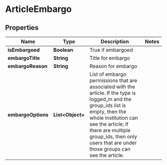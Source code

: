 
# ArticleEmbargo

## Properties
Name | Type | Description | Notes
------------ | ------------- | ------------- | -------------
**isEmbargoed** | **Boolean** | True if embargoed | 
**embargoTitle** | **String** | Title for embargo | 
**embargoReason** | **String** | Reason for embargo | 
**embargoOptions** | **List&lt;Object&gt;** | List of embargo permissions that are associated with the article. If the type is logged_in and the group_ids list is empty, then the whole institution can see the article; if there are multiple group_ids, then only users that are under those groups can see the article. | 




